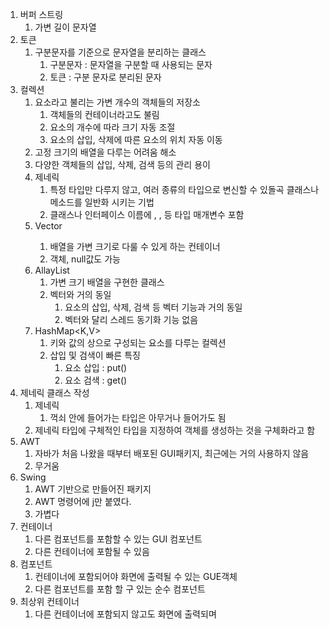 1. 버퍼 스트링
   1. 가변 길이 문자열
2. 토큰
   1. 구분문자를 기준으로 문자열을 분리하는 클래스
      1. 구분문자 : 문자열을 구분할 때 사용되는 문자
      2. 토큰 : 구분 문자로 분리된 문자
3. 컬렉션
   1. 요소라고 불리는 가변 개수의 객체들의 저장소
      1. 객체들의 컨테이너라고도 불림
      2. 요소의 개수에 따라 크기 자동 조절
      3. 요소의 삽입, 삭제에 따른 요소의 위치 자동 이동
   2. 고정 크기의 배열을 다루는 어려움 해소
   3. 다양한 객체들의 삽입, 삭제, 검색 등의 관리 용이
   4. 제네릭
      1. 특정 타입만 다루지 않고, 여러 종류의 타입으로 변신할 수 있돌곡 클래스나 메소드를 일반화 시키는 기법
      2. 클래스나 인터페이스 이름에 <E>, <K>,<V> 등 타입 매개변수 포함
   5. Vector<E>
      1. 배열을 가변 크기로 다룰 수 있게 하는 컨테이너
      2. 객체, null값도 가능
   6. AllayList
      1. 가변 크기 배열을 구현한 클래스
      2. 벡터와 거의 동일
         1. 요소의 삽입, 삭제, 검색 등 벡터 기능과 거의 동일
         2. 벡터와 달리 스레드 동기화 기능 없음
   7. HashMap<K,V>
      1. 키와 값의 상으로 구성되는 요소를 다루는 컬렉션
      2. 삽입 및 검색이 빠른 특징
         1. 요소 삽입 : put()
         2. 요소 검색 : get() 
4. 제네릭 클래스 작성
   1. 제네릭
      1. 꺽쇠 안에 들어가는 타입은 아무거나 들어가도 됨
   2. 제네릭 타입에 구체적인 타입을 지정하여 객체를 생성하는 것을 구체화라고 함
5. AWT 
   1. 자바가 처음 나왔을 때부터 배포된 GUI패키지, 최근에는 거의 사용하지 않음
   2. 무거움
6. Swing
   1. AWT 기반으로 만들어진 패키지
   2. AWT 명령어에 j만 붙였다.
   3. 가볍다
7. 컨테이너
   1. 다른 컴포넌트를 포함할 수 있는 GUI 컴포넌트
   2. 다른 컨테이너에 포함될 수 있음
8. 컴포넌트
   1. 컨테이너에 포함되어야 화면에 출력될 수 있는 GUE객체
   2. 다른 컴포넌트를 포함 할 구 있는 순수 컴포넌트
9. 최상위 컨테이너
   1. 다른 컨테이너에 포함되지 않고도 화면에 출력되며